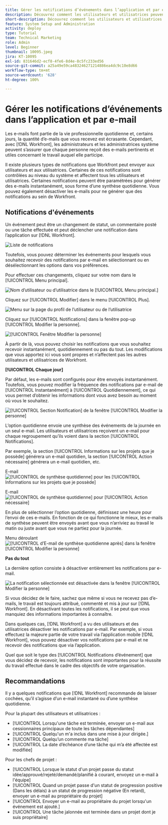 ```yaml
---
title: Gérer les notifications d’événements dans l’application et par e-mail
description: Découvrez comment les utilisateurs et utilisatrices peuvent contrôler les notifications in-app et par e-mail qui leur sont envoyées, de façon à ne recevoir que des e-mails utiles et pertinents pour leur travail.
short-description: Découvrez comment les utilisateurs et utilisatrices peuvent contrôler les notifications in-app et par e-mail qu’ils ou elles reçoivent.
feature: System Setup and Administration
activity: deploy
type: Tutorial
team: Technical Marketing
role: Admin
level: Beginner
thumbnail: 10095.jpeg
jira: KT-10095
exl-id: 831646d2-ecf8-4fe6-8d4e-8c5fc233ed56
source-git-commit: a25a49e59ca483246271214886ea4dc9c10e8d66
workflow-type: tm+mt
source-wordcount: '628'
ht-degree: 100%

---
```


# Gérer les notifications d’événements dans l’application et par e-mail

Les e-mails font partie de la vie professionnelle quotidienne et, certains jours, la quantité d’e-mails que vous recevez est écrasante. Cependant, avec [!DNL Workfront], les administrateurs et les administratrices système peuvent s’assurer que chaque personne reçoit des e-mails pertinents et utiles concernant le travail auquel elle participe.

Il existe plusieurs types de notifications que Workfront peut envoyer aux utilisateurs et aux utilisatrices. Certaines de ces notifications sont contrôlées au niveau du système et affectent tous les utilisateurs et utilisatrices. Certaines notifications peuvent être paramétrées pour générer des e-mails instantanément, sous forme d’une synthèse quotidienne. Vous pouvez également désactiver les e-mails pour ne générer que des notifications au sein de Workfront.

## Notifications d&#39;événements

Un événement peut être un changement de statut, un commentaire posté ou une tâche effectuée et peut déclencher une notification dans l’application sur [!DNL Workfront].

![Liste de notifications](assets/admin-fund-user-notifications-01.png)

Toutefois, vous pouvez déterminer les événements pour lesquels vous souhaitez recevoir des notifications par e-mail en sélectionnant ou en désélectionnant les options dans vos préférences.

Pour effectuer ces changements, cliquez sur votre nom dans le [!UICONTROL Menu principal].

![Nom d’utilisateur ou d’utilisatrice dans le [!UICONTROL Menu principal.]](assets/admin-fund-user-notifications-02.png)

Cliquez sur [!UICONTROL Modifier] dans le menu [!UICONTROL Plus].

![Menu sur la page du profil de l’utilisateur ou de l’utilisatrice](assets/admin-fund-user-notifications-03.png)

Cliquez sur [!UICONTROL Notifications] dans la fenêtre pop-up [!UICONTROL Modifier la personne].

![[!UICONTROL Fenêtre Modifier la personne]](assets/admin-fund-user-notifications-04.png)

À partir de là, vous pouvez choisir les notifications que vous souhaitez recevoir instantanément, quotidiennement ou pas du tout. Les modifications que vous apportez ici vous sont propres et n’affectent pas les autres utilisateurs et utilisatrices de Workfront.

**[!UICONTROL Chaque jour]**

Par défaut, les e-mails sont configurés pour être envoyés instantanément. Toutefois, vous pouvez modifier la fréquence des notifications par e-mail de [!UICONTROL Instantanément] à [!UICONTROL Quotidiennement], ce qui vous permet d’obtenir les informations dont vous avez besoin au moment où vous le souhaitez.

![[!UICONTROL Section Notification] de la fenêtre [!UICONTROL Modifier la personne]](assets/admin-fund-user-notifications-05.png)

L’option quotidienne envoie une synthèse des événements de la journée en un seul e-mail. Les utilisateurs et utilisatrices reçoivent un e-mail pour chaque regroupement qu’ils voient dans la section [!UICONTROL Notifications].

Par exemple, la section [!UICONTROL Informations sur les projets que je possède] générera un e-mail quotidien, la section [!UICONTROL Action nécessaire] générera un e-mail quotidien, etc.

E-mail ![[!UICONTROL de synthèse quotidienne] pour les [!UICONTROL Informations sur les projets que je possède]](assets/admin-fund-user-notifications-06.png)

E-mail ![[!UICONTROL de synthèse quotidienne] pour [!UICONTROL Action nécessaire]](assets/admin-fund-user-notifications-07.png)

En plus de sélectionner l’option quotidienne, définissez une heure pour l’envoi de ces e-mails. En fonction de ce qui fonctionne le mieux, les e-mails de synthèse peuvent être envoyés avant que vous n’arriviez au travail le matin ou juste avant que vous ne partiez pour la journée.

Menu déroulant ![[!UICONTROL d’E-mail de synthèse quotidienne après] dans la fenêtre [!UICONTROL Modifier la personne]](assets/admin-fund-user-notifications-08.png)

**Pas du tout**

La dernière option consiste à désactiver entièrement les notifications par e-mail.

![La notification sélectionnée est désactivée dans la fenêtre [!UICONTROL Modifier la personne]](assets/admin-fund-user-notifications-09.png)

Si vous décidez de le faire, sachez que même si vous ne recevez pas d’e-mails, le travail est toujours attribué, commenté et mis à jour sur [!DNL Workfront]. En désactivant toutes les notifications, il se peut que vous manquiez des informations importantes à connaître.

Dans quelques cas, [!DNL Workfront] a vu des utilisateurs et des utilisatrices désactiver les notifications par e-mail. Par exemple, si vous effectuez la majeure partie de votre travail via l’application mobile [!DNL Workfront], vous pouvez désactiver vos notifications par e-mail et ne recevoir des notifications que via l’application.

Quel que soit le type des [!UICONTROL Notifications d’événement] que vous décidez de recevoir, les notifications sont importantes pour la réussite du travail effectué dans le cadre des objectifs de votre organisation.


## Recommandations

Il y a quelques notifications que [!DNL Workfront] recommande de laisser cochées, qu’il s’agisse d’un e-mail instantané ou d’une synthèse quotidienne.

Pour la plupart des utilisateurs et utilisatrices :

* [!UICONTROL Lorsqu&#39;une tâche est terminée, envoyer un e-mail aux cessionnaires principaux de toute les tâches dépendantes]
* [!UICONTROL Quelqu&#39;un m&#39;a inclus dans une mise à jour dirigée.]
* [!UICONTROL Quelqu’un commente ma tâche]
* [!UICONTROL La date d’échéance d’une tâche qui m’a été affectée est modifiée]


Pour les chefs de projet :

* [!UICONTROL Lorsque le statut d&#39;un projet passe du statut idée/approuvé/rejeté/demandé/planifié à courant, envoyez un e-mail à l&#39;équipe]
* [!UICONTROL Quand un projet passe d&#39;un statut de progression positive (Dans les délais) à un statut de progression négative (En retard), envoyer un e-mail au propriétaire du projet]
* [!UICONTROL Envoyer un e-mail au propriétaire du projet lorsqu&#39;un événement est ajouté.]
* [!UICONTROL Une tâche jalonnée est terminée dans un projet dont je suis propriétaire]


<!---
learn more URLs
Email notifications
guide: manage your notifications
--->
